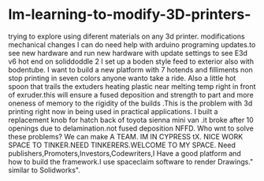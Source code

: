Im-learning-to-modify-3D-printers-
==================================

trying to explore using diferent materials on any 3d printer. modifications mechanical changes I can do need help with arduino programing updates.to see new hardware and run new hardware with update settings to see E3d v6 hot end on soliddoddle 2 I set up a boden style feed to exterior also with bodentube. I  want to build a new platform with 7 hotends and filliments non stop printing in seven colors anyone wanto take a ride. Also a little hot spoon that trails the extuders heating plastic near melting temp right in front of exruder.this will ensure a fused deposition and strength to part and more oneness of memory to the rigidity of the builds .This is the problem with 3d printing right now in being used in practical applications. I built a replacement knob for hatch back of toyota sienna mini van .it broke after 10 openings due to delamination.not fused deposition NFFD. Who wnt to solve these problems? We can make A TEAM. IM IN CYPRESS tX. NICE WORK SPACE TO TINKER.NEED TINKERERS.WELCOME TO MY SPACE. Need publishers,Promoters,Investors,Codewriters,I Have a good platform and how to build the framework.I use spaceclaim software to render Drawings." similar to Solidworks".  

